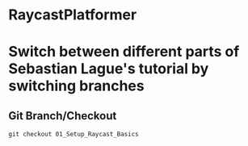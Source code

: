 # RaycastPlatformer

# Switch between different parts of Sebastian Lague's tutorial by switching branches
## Git Branch/Checkout
```
git checkout 01_Setup_Raycast_Basics
```
